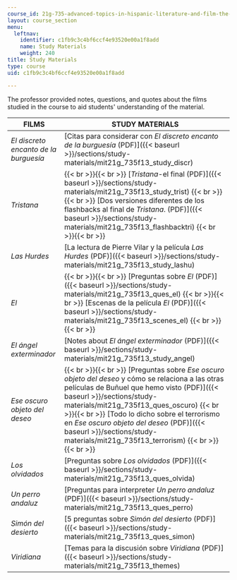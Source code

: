 ```yaml
---
course_id: 21g-735-advanced-topics-in-hispanic-literature-and-film-the-films-of-luis-bunuel-fall-2013
layout: course_section
menu:
  leftnav:
    identifier: c1fb9c3c4bf6ccf4e93520e00a1f8add
    name: Study Materials
    weight: 240
title: Study Materials
type: course
uid: c1fb9c3c4bf6ccf4e93520e00a1f8add

---
```


The professor provided notes, questions, and quotes about the films studied in the course to aid students' understanding of the material.

| FILMS | STUDY MATERIALS |
| --- | --- |
| _El discreto encanto de la burguesía_ | [Citas para considerar con _El discreto encanto de la burguesía_ (PDF)]({{< baseurl >}}/sections/study-materials/mit21g_735f13_study_discr) |
| _Tristana_ |  {{< br >}}{{< br >}} [_Tristana_\-el final (PDF)]({{< baseurl >}}/sections/study-materials/mit21g_735f13_study_trist) {{< br >}}{{< br >}} [Dos versiones diferentes de los flashbacks al final de _Tristana_. (PDF)]({{< baseurl >}}/sections/study-materials/mit21g_735f13_flashbacktri) {{< br >}}{{< br >}}  |
| _Las Hurdes_ | [La lectura de Pierre Vilar y la película _Las Hurdes_ (PDF)]({{< baseurl >}}/sections/study-materials/mit21g_735f13_study_lashu) |
| _El_ |  {{< br >}}{{< br >}} [Preguntas sobre _El_ (PDF)]({{< baseurl >}}/sections/study-materials/mit21g_735f13_ques_el) {{< br >}}{{< br >}} [Escenas de la película _El_ (PDF)]({{< baseurl >}}/sections/study-materials/mit21g_735f13_scenes_el) {{< br >}}{{< br >}}  |
| _El ángel exterminador_ | [Notes about _El ángel exterminador_ (PDF)]({{< baseurl >}}/sections/study-materials/mit21g_735f13_study_angel) |
| _Ese oscuro objeto del deseo_ |  {{< br >}}{{< br >}} [Preguntas sobre _Ese oscuro objeto del deseo_ y cómo se relaciona a las otras películas de Buñuel que hemo visto (PDF)]({{< baseurl >}}/sections/study-materials/mit21g_735f13_ques_oscuro) {{< br >}}{{< br >}} [Todo lo dicho sobre el terrorismo en _Ese oscuro objeto del deseo_ (PDF)]({{< baseurl >}}/sections/study-materials/mit21g_735f13_terrorism) {{< br >}}{{< br >}}  |
| _Los olvidados_ | [Preguntas sobre _Los olvidados_ (PDF)]({{< baseurl >}}/sections/study-materials/mit21g_735f13_ques_olvida) |
| _Un perro andaluz_ | [Preguntas para interpreter _Un perro andaluz_ (PDF)]({{< baseurl >}}/sections/study-materials/mit21g_735f13_ques_perro) |
| _Simón del desierto_ | [5 preguntas sobre _Simón del desierto_ (PDF)]({{< baseurl >}}/sections/study-materials/mit21g_735f13_ques_simon) |
| _Viridiana_ | [Temas para la discusión sobre _Viridiana_ (PDF)]({{< baseurl >}}/sections/study-materials/mit21g_735f13_themes)